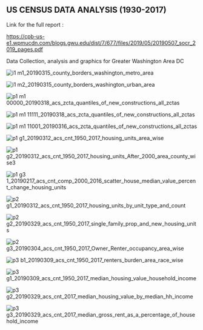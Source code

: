 ## US CENSUS DATA ANALYSIS (1930-2017)

Link for the full report :

https://cpb-us-e1.wpmucdn.com/blogs.gwu.edu/dist/7/677/files/2019/05/20190507_socr_2019_pages.pdf

Data Collection, analysis and graphics for Greater Washington Area DC

![i1 m1_20190315_county_borders_washington_metro_area](https://user-images.githubusercontent.com/32446623/54705226-b1715580-4b12-11e9-85d6-d64a444adeb6.jpg)

![i1 m2_20190315_county_borders_washington_urban_area](https://user-images.githubusercontent.com/32446623/54705240-b6cea000-4b12-11e9-9c7a-d2fde9aacaa9.jpg)

![p1 m1 00000_20190318_acs_zcta_quantiles_of_new_constructions_all_zctas](https://user-images.githubusercontent.com/32446623/54705332-f0071000-4b12-11e9-99f6-eb28c38e1750.jpg)

![p1 m1 11111_20190318_acs_zcta_quantiles_of_new_constructions_all_zctas](https://user-images.githubusercontent.com/32446623/54705296-d960b900-4b12-11e9-995e-090b740cd19a.jpg)

![p1 m1 11001_20190316_acs_zcta_quantiles_of_new_constructions_all_zctas](https://user-images.githubusercontent.com/32446623/54705413-23e23580-4b13-11e9-8a2c-496a3ae6dbd2.jpg)


![p1 g1_20190312_acs_cnt_1950_2017_housing_units_area_wise](https://user-images.githubusercontent.com/32446623/54705553-76bbed00-4b13-11e9-980e-d0a56ce9d7cb.jpg)

![p1 g2_20190312_acs_cnt_1950_2017_housing_units_After_2000_area_county_wise3](https://user-images.githubusercontent.com/32446623/54705502-57bd5b00-4b13-11e9-9b12-99d1c6b8bad4.jpg)

![p1 g3 1_20190217_acs_cnt_comp_2000_2016_scatter_house_median_value_percent_change_housing_units](https://user-images.githubusercontent.com/32446623/52928589-8eceff80-330e-11e9-831b-c45f4bbf6e37.jpg)

![p2 g1_20190312_acs_cnt_1950_2017_housing_units_by_unit_type_and_count](https://user-images.githubusercontent.com/32446623/54705598-92bf8e80-4b13-11e9-94a5-2a3d189cd4bc.jpg)

![p2 g2_20190329_acs_cnt_1950_2017_single_family_prop_and_new_housing_units](https://user-images.githubusercontent.com/32446623/55290289-8226d800-539f-11e9-958c-925cb91de9c7.jpg)

![p2 g3_20190304_acs_cnt_1950_2017_Owner_Renter_occupancy_area_wise](https://user-images.githubusercontent.com/32446623/54705666-c00c3c80-4b13-11e9-8b4c-5b48863b5be8.jpg)

![p3 b1_20190309_acs_cnt_1950_2017_renters_burden_area_race_wise](https://user-images.githubusercontent.com/32446623/54705732-dfa36500-4b13-11e9-9cf3-f80daece5911.jpg)

![p3 g1_20190309_acs_cnt_1950_2017_median_housing_value_household_income](https://user-images.githubusercontent.com/32446623/54705751-e5994600-4b13-11e9-91be-43714b40c034.jpg)

![p3 g2_20190329_acs_cnt_2017_median_housing_value_by_median_hh_income](https://user-images.githubusercontent.com/32446623/55290267-3a07b580-539f-11e9-943f-4e7cecd4a55c.jpg)

![p3 g3_20190329_acs_cnt_2017_median_gross_rent_as_a_percentage_of_household_income](https://user-images.githubusercontent.com/32446623/55290269-455ae100-539f-11e9-9489-d953931ff979.jpg)

